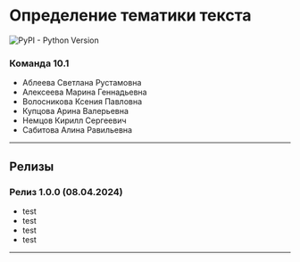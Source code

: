 # Определение тематики текста
![PyPI - Python Version](https://img.shields.io/pypi/pyversions/Matplotlib)
### Команда 10.1
- Аблеева Светлана Рустамовна
- Алексеева Марина Геннадьевна
- Волосникова Ксения Павловна
- Купцова Арина Валерьевна
- Немцов Кирилл Сергеевич
- Сабитова Алина Равильевна

____

## Релизы

### Релиз 1.0.0 (08.04.2024)
- test
- test
- test
- test
___




